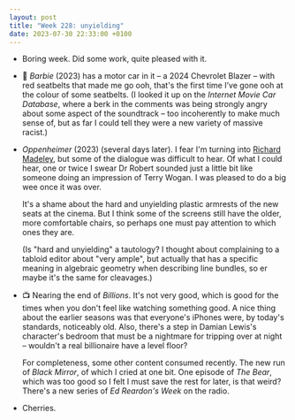 ```yaml
---
layout: post
title: "Week 228: unyielding"
date: 2023-07-30 22:33:00 +0100
---
```


- Boring week. Did some work, quite pleased with it.

- 🎦 <cite>Barbie</cite> (2023) has a motor car in it – a 2024 Chevrolet Blazer – with red seatbelts that made me go ooh, that's the first time I’ve gone ooh at the colour of some seatbelts. (I looked it up on the _Internet Movie Car Database_, where a berk in the comments was being strongly angry about some aspect of the soundtrack – too incoherently to make much sense of, but as far I could tell they were a new variety of massive racist.)

- <cite>Oppenheimer</cite> (2023) (several days later).
  I fear I'm turning into [Richard Madeley](https://www.radiotimes.com/tv/drama/tv-sound-problems-drama-dialogue/ "mumblegate"), but some of the dialogue was difficult to hear. Of what I could hear, one or twice I swear Dr Robert sounded just a little bit like someone doing an impression of Terry Wogan. I was pleased to do a big wee once it was over.

  It's a shame about the hard and unyielding plastic armrests of the new seats at the cinema. But I think some of the screens still have the older, more comfortable chairs, so perhaps one must pay attention to which ones they are.

  (Is "hard and unyielding" a tautology? I thought about complaining to a tabloid editor about "very ample", but actually that has a specific meaning in algebraic geometry when describing line bundles, so er maybe it's the same for cleavages.)

- 📺 Nearing the end of <cite>Billions</cite>. It's not very good, which is good for the times when you don't feel like watching something good. A nice thing about the earlier seasons was that everyone's iPhones were, by today's standards, noticeably old. Also, there's a step in Damian Lewis's character's bedroom that must be a nightmare for tripping over at night – wouldn't a real billionaire have a level floor?

  For completeness, some other content consumed recently. The new run of <cite>Black Mirror</cite>, of which I cried at one bit. One episode of <cite>The Bear</cite>, which was too good so I felt I must save the rest for later, is that weird? There's a new series of <cite>Ed Reardon's Week</cite> on the radio.

- Cherries.
